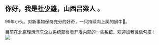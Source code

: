  ## 你好，我是<a href="https://shaoxiongdu.cn" target="_blank">杜少雄</a>，山西吕梁人 。
 
 99年小伙。对新事物保持充分的好奇，一只持续向上爬的蜗牛🐌。
 
 目前在北京理想汽车企业系统部负责开发内部的一些系统。欢迎加我微信勾搭！
 <img src="https://github-readme-stats.vercel.app/api?cache_seconds=1800&username=shaoxiongdu&hide_border=false&show_icons=true&hide_title=true&width=450&include_all_commits=true&count_private=true&theme=buefy&locale=cn&line_hight=20" />
  



